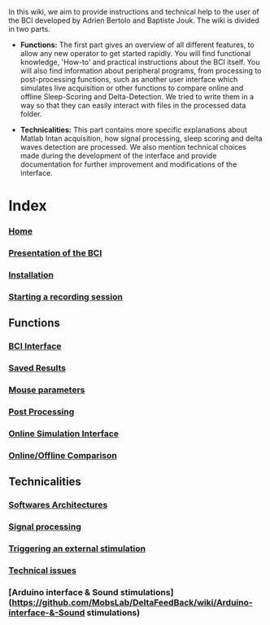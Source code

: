 In this wiki, we aim to provide instructions and technical help to the user of the BCI developed by Adrien Bertolo and Baptiste Jouk.
The wiki is divided in two parts.

* **Functions:** The first part gives an overview of all different features, to allow any new operator to get started rapidly. 
You will find functional knowledge, 'How-to' and practical instructions about the BCI itself. You will also find information about peripheral programs, from processing to post-processing functions, such as another user interface which simulates live acquisition or other functions to compare online and offline Sleep-Scoring and Delta-Detection. 
We tried to write them in a way so that they can easily interact with files in the processed data folder.
 
* **Technicalities:** This part contains more specific explanations about Matlab Intan acquisition, how signal processing, sleep scoring and delta waves detection are processed. 
We also mention technical choices made during the development of the interface and provide documentation for further improvement and modifications of the interface.

# Index
### [Home](https://github.com/MobsLab/DeltaFeedBack/wiki/Home)
### [Presentation of the BCI](https://github.com/MobsLab/DeltaFeedBack/wiki/Presentation-of-the-BCI)
### [Installation](https://github.com/MobsLab/DeltaFeedBack/wiki/Installing-the-BCI-on-a-new-computer)
### [Starting a recording session](https://github.com/MobsLab/DeltaFeedBack/wiki/Starting-a-recording-session)
## Functions
### [BCI Interface](https://github.com/MobsLab/DeltaFeedBack/wiki/BCI-Interface)
### [Saved Results](https://github.com/MobsLab/DeltaFeedBack/wiki/Saved-Results)
### [Mouse parameters](https://github.com/MobsLab/DeltaFeedBack/wiki/Mouse-parameters)
### [Post Processing](https://github.com/MobsLab/DeltaFeedBack/wiki/Post-processing)
### [Online Simulation Interface](https://github.com/MobsLab/DeltaFeedBack/wiki/Online-Simulation-Interface)
### [Online/Offline Comparison](https://github.com/MobsLab/DeltaFeedBack/wiki/Online-Offline-Comparison)
## Technicalities
### [Softwares Architectures](https://github.com/MobsLab/DeltaFeedBack/wiki/Softwares-Architectures)
### [Signal processing](https://github.com/MobsLab/DeltaFeedBack/wiki/Signal-processing)
### [Triggering an external stimulation](https://github.com/MobsLab/DeltaFeedBack/wiki/Triggering-an-external-stimulation)
### [Technical issues](https://github.com/MobsLab/DeltaFeedBack/wiki/Technical-issues)
### [Arduino interface & Sound stimulations](https://github.com/MobsLab/DeltaFeedBack/wiki/Arduino-interface-&-Sound stimulations)